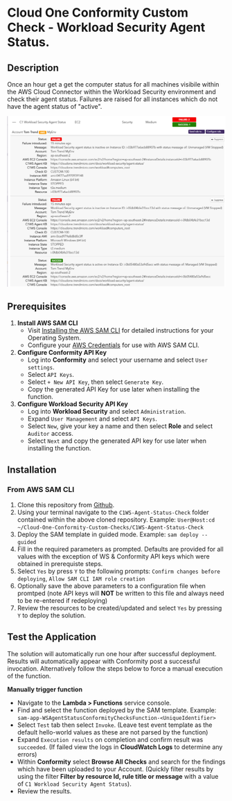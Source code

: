 # Cloud One Conformity Custom Check - Workload Security Agent Status.
## Description
Once an hour get a get the computer status for all machines visibile within the AWS Cloud Connector within the Workload Security environment and check their agent status. Failures are raised for all instances which do not have the agent status of "active".

![Screenshot](doc/screenshot.png)


## Prerequisites
1. **Install AWS SAM CLI**
    - Visit [Installing the AWS SAM CLI](https://docs.aws.amazon.com/serverless-application-model/latest/developerguide/serverless-sam-cli-install.html) for detailed instructions for your Operating System.
    - Configure your [AWS Credentials](https://docs.aws.amazon.com/serverless-application-model/latest/developerguide/serverless-getting-started-set-up-credentials.html) for use with AWS SAM CLI.
2. **Configure Conformity API Key**
    - Log into **Conformity** and select your username and select `User settings`.
    - Select `API Keys`.
    - Select `+ New API Key`, then select `Generate Key`.
    - Copy the generated API Key for use later when installing the function.
3. **Configure Workload Security API Key**
    - Log into **Workload Security** and select `Administration`.
    - Expand `User Management` and select `API Keys`.
    - Select `New`, give your key a name and then select **Role** and select `Auditor` access. 
    - Select `Next` and copy the generated API key for use later when installing the function.

## Installation

### From AWS SAM CLI

1. Clone this repository from [Github](https://github.com/TomRyan-321/Cloud-One-Conformity-Custom-Checks).
2. Using your terminal navigate to the `C1WS-Agent-Status-Check` folder contained within the above cloned repository. Example: `User@Host:cd ~/Cloud-One-Conformity-Custom-Checks/C1WS-Agent-Status-Check`
3. Deploy the SAM template in guided mode. Example: `sam deploy --guided`
4. Fill in the required parameters as prompted. Defaults are provided for all values with the exception of WS & Conformity API keys which were obtained in prerequiste steps.
5. Select `Yes` by press `Y` to the following prompts: `Confirm changes before deploying`, `Allow SAM CLI IAM role creation`
6. Optionally save the above parameters to a configuration file when promtped (note API keys will **NOT** be written to this file and always need to be re-entered if redeploying)
7. Review the resources to be created/updated and select `Yes` by pressing `Y` to deploy the solution.

## Test the Application

The solution will automatically run one hour after successful deployment. Results will automatically appear with Conformity post a successful invocation. Alternatively follow the steps below to force a manual execution of the function.

**Manually trigger function**
- Navigate to the **Lambda > Functions** service console.
- Find and select the function deployed by the SAM template. Example: `sam-app-WSAgentStatusConformityChecksFunction-<UniqueIdentifier>`
- Select `Test` tab then select `Invoke`. (Leave test event template as the default hello-world values as these are not parsed by the function)
- Expand `Execution results` on completion and confirm result was `succeeded`. (If failed view the logs in **CloudWatch Logs** to determine any errors)
- Within **Conformity** select **Browse All Checks** and search for the findings which have been uploaded to your Account. (Quickly filter results by using the filter **Filter by resource Id, rule title or message** with a value of `C1 Workload Security Agent Status`).
- Review the results.
